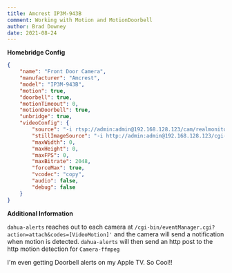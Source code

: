 ```yaml
---
title: Amcrest IP3M-943B
comment: Working with Motion and MotionDoorbell
author: Brad Downey
date: 2021-08-24
---
```

**Homebridge Config**

```json
{
	"name": "Front Door Camera",
	"manufacturer": "Amcrest",
	"model": "IP3M-943B",
	"motion": true,
	"doorbell": true,
	"motionTimeout": 0,
	"motionDoorbell": true,
	"unbridge": true,
	"videoConfig": {
		"source": "-i rtsp://admin:admin@192.168.128.123/cam/realmonitor?channel=1&subtype=0",
		"stillImageSource": "-i http://admin:admin@192.168.128.123/cgi-bin/snapshot.cgi?chan=1",
		"maxWidth": 0,
		"maxHeight": 0,
		"maxFPS": 0,
		"maxBitrate": 2048,
		"forceMax": true,
		"vcodec": "copy",
		"audio": false,
		"debug": false
	}
}
```

**Additional Information**

`dahua-alerts` reaches out to each camera at `/cgi-bin/eventManager.cgi?action=attach&codes=[VideoMotion]'` and the camera will send a notification when motion is detected. `dahua-alerts` will then send an http post to the http motion detection for `Camera-ffmpeg`

I'm even getting Doorbell alerts on my Apple TV. So Cool!!
